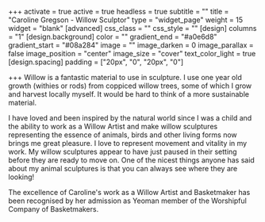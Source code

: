 +++
activate = true
active = true
headless = true
subtitle = ""
title = "Caroline Gregson - Willow Sculptor"
type = "widget_page"
weight = 15
widget = "blank"
[advanced]
css_class = ""
css_style = ""
[design]
columns = "1"
[design.background]
color = ""
gradient_end = "#a0e6d8"
gradient_start = "#08a284"
image = ""
image_darken = 0
image_parallax = false
image_position = "center"
image_size = "cover"
text_color_light = true
[design.spacing]
padding = ["20px", "0", "20px", "0"]

+++
Willow is a fantastic material to use in sculpture. I use one year old growth (withies or rods) from coppiced willow trees, some of which I grow and harvest locally myself. It would be hard to think of a more sustainable material.

I have loved and been inspired by the natural world since I was a child
and the ability to work as a Willow Artist and make willow sculptures
representing the essence of animals, birds and other living forms now
brings me great pleasure. I love to represent movement and vitality in
my work. My willow sculptures appear to have just paused in their setting
before they are ready to move on. One of the nicest things anyone has
said about my animal sculptures is that you can always see where
they are looking!

The excellence of Caroline's work as a Willow Artist and Basketmaker has
been recognised by her admission as Yeoman member of the Worshipful
Company of Basketmakers.